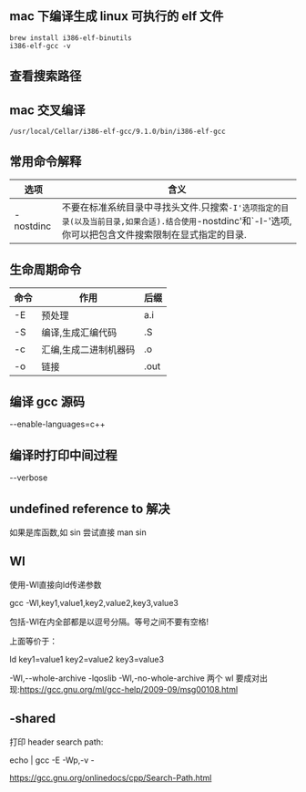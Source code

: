 ## mac 下编译生成 linux 可执行的 elf 文件

```
brew install i386-elf-binutils
i386-elf-gcc -v
```

## 查看搜索路径

## mac 交叉编译

```
/usr/local/Cellar/i386-elf-gcc/9.1.0/bin/i386-elf-gcc
```

## 常用命令解释

选项 | 含义
---|---
-nostdinc | 不要在标准系统目录中寻找头文件.只搜索`-I'选项指定的目录(以及当前目录,如果合适).结合使用`-nostdinc'和`-I-'选项,你可以把包含文件搜索限制在显式指定的目录.

## 生命周期命令

命令 | 作用 | 后缀
---|----|---
-E | 预处理 | a.i
-S | 编译,生成汇编代码 | .S
-c | 汇编,生成二进制机器码 | .o
-o | 链接 | .out

## 编译 gcc 源码

--enable-languages=c++

## 编译时打印中间过程

--verbose

## undefined reference to 解决


如果是库函数,如 sin 尝试直接 man sin

## Wl

使用-Wl直接向ld传递参数

gcc -Wl,key1,value1,key2,value2,key3,value3

包括-Wl在内全部都是以逗号分隔。等号之间不要有空格!

上面等价于：

ld key1=value1 key2=value2 key3=value3

-Wl,--whole-archive -lqoslib -Wl,-no-whole-archive 两个 wl 要成对出现:https://gcc.gnu.org/ml/gcc-help/2009-09/msg00108.html

## -shared

打印 header search path:

echo | gcc -E -Wp,-v -

https://gcc.gnu.org/onlinedocs/cpp/Search-Path.html